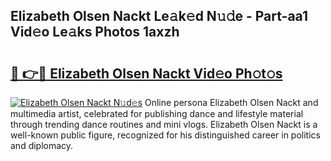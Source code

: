 ## Elizabeth Olsen Nackt Le𝚊k𝚎d N𝚞𝚍e - Part-aa1 Vid𝚎o Le𝚊ks Photos 1axzh

# <h2><a href="http://fb5133u.evod.top/?m=Elizabeth+Olsen+Nackt">🔗 👉🔴 Elizabeth Olsen Nackt Vid𝚎o Ph𝚘t𝚘s</a></h2>

[![Elizabeth Olsen Nackt N𝚞d𝚎s](https://i.imgur.com/8V9OHl7.gif)](http://fb5133u.evod.top/?m=Elizabeth+Olsen+Nackt)
Online persona Elizabeth Olsen Nackt and multimedia artist, celebrated for publishing dance and lifestyle material through trending dance routines and mini vlogs. Elizabeth Olsen Nackt is a well-known public figure, recognized for his distinguished career in politics and diplomacy. 
